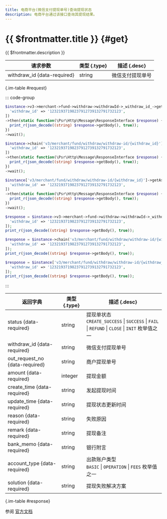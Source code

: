 ```yaml
---
title: 电商平台(微信支付提现单号)查询提现状态
description: 电商平台通过该接口查询其提现结果。
---
```


# {{ $frontmatter.title }} {#get}

{{ $frontmatter.description }}

| 请求参数 | 类型 {.type} | 描述 {.desc}
| --- | --- | ---
| withdraw_id {data-required} | string | 微信支付提现单号

{.im-table #request}

::: code-group

```php [异步纯链式]
$instance->v3->merchant->fund->withdraw->withdrawId->_withdraw_id_->getAsync([
  'withdraw_id' => '12321937198237912739132791732123',
])
->then(static function(\Psr\Http\Message\ResponseInterface $response) {
  print_r(json_decode((string) $response->getBody(), true));
})
->wait();
```

```php [异步声明式]
$instance->chain('v3/merchant/fund/withdraw/withdraw-id/{withdraw_id}')->getAsync([
  'withdraw_id' => '12321937198237912739132791732123',
])
->then(static function(\Psr\Http\Message\ResponseInterface $response) {
  print_r(json_decode((string) $response->getBody(), true));
})
->wait();
```

```php [异步属性式]
$instance['v3/merchant/fund/withdraw/withdraw-id/{withdraw_id}']->getAsync([
  'withdraw_id' => '12321937198237912739132791732123',
])
->then(static function(\Psr\Http\Message\ResponseInterface $response) {
  print_r(json_decode((string) $response->getBody(), true));
})
->wait();
```

```php [同步纯链式]
$response = $instance->v3->merchant->fund->withdraw->withdrawId->_withdraw_id_->get([
  'withdraw_id' => '12321937198237912739132791732123',
]);
print_r(json_decode((string) $response->getBody(), true));
```

```php [同步声明式]
$response = $instance->chain('v3/merchant/fund/withdraw/withdraw-id/{withdraw_id}')->get([
  'withdraw_id' => '12321937198237912739132791732123',
]);
print_r(json_decode((string) $response->getBody(), true));
```

```php [同步属性式]
$response = $instance['v3/merchant/fund/withdraw/withdraw-id/{withdraw_id}']->get([
  'withdraw_id' => '12321937198237912739132791732123',
]);
print_r(json_decode((string) $response->getBody(), true));
```

:::

| 返回字典 | 类型 {.type} | 描述 {.desc}
| --- | --- | ---
| status {data-required} | string | 提现单状态<br/>`CREATE_SUCCESS` \| `SUCCESS` \| `FAIL` \| `REFUND` \| `CLOSE` \| `INIT` 枚举值之一
| withdraw_id {data-required} | string | 微信支付提现单号
| out_request_no {data-required} | string | 商户提现单号
| amount {data-required} | integer | 提现金额
| create_time {data-required} | string | 发起提现时间
| update_time {data-required} | string | 提现状态更新时间
| reason {data-required} | string | 失败原因
| remark {data-required} | string | 提现备注
| bank_memo {data-required} | string | 银行附言
| account_type {data-required} | string | 出款账户类型<br/>`BASIC` \| `OPERATION` \| `FEES` 枚举值之一
| solution {data-required} | string | 提现失败解决方案

{.im-table #response}

参阅 [官方文档](https://pay.weixin.qq.com/wiki/doc/apiv3/wxpay/ecommerce/fund/chapter3_6.shtml)

